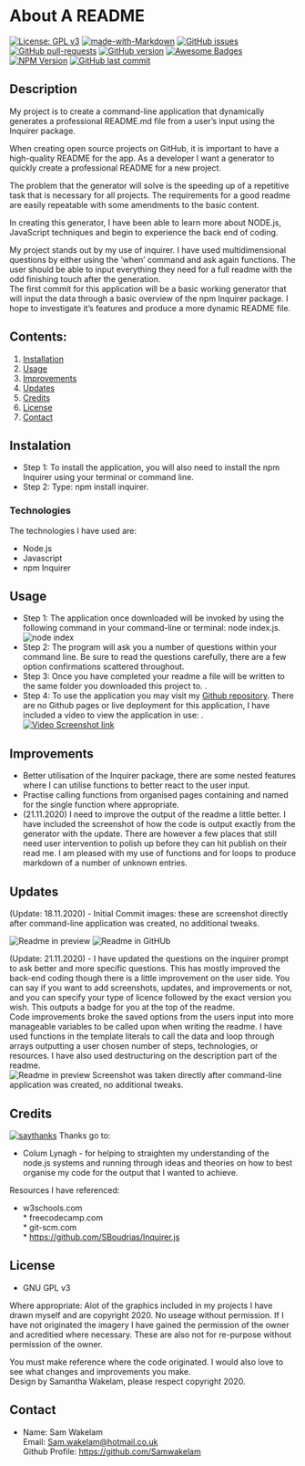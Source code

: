 

# About A README

[![License: GPL v3](https://img.shields.io/badge/License-GPLv3-blue.svg)](https://www.gnu.org/licenses/gpl-3.0) 
[![made-with-Markdown](https://img.shields.io/badge/Made%20with-Markdown-1f425f.svg)](http://commonmark.org) 
[![GitHub issues](https://img.shields.io/github/issues/Naereen/StrapDown.js.svg)](https://GitHub.com/Naereen/StrapDown.js/issues/) 
[![GitHub pull-requests](https://img.shields.io/github/issues-pr/Naereen/StrapDown.js.svg)](https://GitHub.com/Naereen/StrapDown.js/pull/)
[![GitHub version](https://badge.fury.io/gh/Naereen%2FStrapDown.js.svg)](https://github.com/Naereen/StrapDown.js)
[![Awesome Badges](https://img.shields.io/badge/badges-awesome-green.svg)](https://github.com/Naereen/badges)
[![NPM Version](https://img.shields.io/npm/v/npm.svg?style=flat)]()
[![GitHub last commit](https://img.shields.io/github/last-commit/google/skia.svg?style=flat)]()

## Description

My project is to create a command-line application that dynamically generates a professional README.md file from a user’s input using the Inquirer package.

When creating open source projects on GitHub, it is important to have a high-quality README for the app. As a developer I want a generator to quickly create a professional README for a new project. 

The problem that the generator will solve is the speeding up of a repetitive task that is necessary for all projects. The requirements for a good readme are easily repeatable with some amendments to the basic content. 

In creating this generator, I have been able to learn more about NODE.js, JavaScript techniques and begin to experience the back end of coding. 

My project stands out by my use of inquirer. I have used multidimensional questions by either using the ‘when’ command and ask again functions. The user should be able to input everything they need for a full readme with the odd finishing touch after the generation. <br />The first commit for this application will be a basic working generator that will input the data through a basic overview of the npm Inquirer package. I hope to investigate it’s features and produce a more dynamic README file. 


## Contents: 
1. [Installation](#Instalation) 
2. [Usage](#Usage)
3. [Improvements](#Improvements)
4. [Updates](#Updates)
5. [Credits](#Credits)
6. [License](#License)
7. [Contact](#Contact)

## Instalation

* Step 1: To install the application, you will also need to install the npm Inquirer using your terminal or command line. <br />
* Step 2: Type:  npm install inquirer.<br />


### Technologies 

The technologies I have used are:
* Node.js<br />
* Javascript<br />
* npm Inquirer<br />


## Usage

* Step 1: The application once downloaded will be invoked by using the following command in your command-line or terminal: node index.js. <br />![node index](assets/node-index.JPG)
* Step 2: The program will ask you a number of questions within your command line. Be sure to read the questions carefully, there are a few option confirmations scattered throughout. <br />
* Step 3: Once you have completed your readme a file will be written to the same folder you downloaded this project to. . <br />
* Step 4: To use the application you may visit my [Github repository](https://github.com/Samwakelam/09_README_GENERATOR_SLW). There are no Github pages or live deployment for this application, I have included a video to view the application in use: . <br />
[![Video Screenshot link](assets/Video-generator-v2.png)](https://drive.google.com/file/d/1lVxBHDpbZPcnyYp6bJRqW_lN2yDbWOlg/view?usp=sharing)



## Improvements

* Better utilisation of the Inquirer package, there are some nested features where I can utilise functions to better react to the user input. <br />
* Practise calling functions from organised pages containing and named for the single function where appropriate. <br />
* (21.11.2020) I need to improve the output of the readme a little better. I have included the screenshot of how the code is output exactly from the generator with the update. There are however a few places that still need user intervention to polish up before they can hit publish on their read me. I am pleased with my use of functions and for loops to produce markdown of a number of unknown entries. <br />


## Updates 

(Update: 18.11.2020) - Initial Commit images: these are screenshot directly after command-line application was created, no additional tweaks.

![Readme in preview](assets/README-v1.png)
![Readme in GitHUb](assets/README-v1-GH.png)

(Update: 21.11.2020) - I have updated the questions on the inquirer prompt to ask better and more specific questions. This has mostly improved the back-end coding though there is a little improvement on the user side. You can say if you want to add screenshots, updates, and improvements or not, and you can specify your type of licence followed by the exact version you wish. This outputs a badge for you at the top of the readme. <br /> Code improvements broke the saved options from the users input into more manageable variables to be called upon when writing the readme. I have used functions in the template literals to call the data and loop through arrays outputting a user chosen number of steps, technologies, or resources. I have also used destructuring on the description part of the readme.  <br />
![Readme in preview](assets/README-v2.png)
Screenshot was taken directly after command-line application was created, no additional tweaks.




    
## Credits 

[![saythanks](https://img.shields.io/badge/say-thanks-ff69b4.svg)](https://saythanks.io/to/kennethreitz)
Thanks go to:
* Colum Lynagh - for helping to straighten my understanding of the node.js systems and running through ideas and theories on how to best organise my code for the output that I wanted to achieve. 

Resources I have referenced:   
* w3schools.com<br />* freecodecamp.com<br />* git-scm.com<br />* https://github.com/SBoudrias/Inquirer.js<br />


## License 

* GNU GPL v3<br />  

Where appropriate: 
Alot of the graphics included in my projects I have drawn myself and are copyright 2020. 
No useage without permission. 
If I have not originated the imagery I have gained the permission of the owner and acreditied 
where necessary. These are also not for re-purpose without permission of the owner.

You must make reference where the code originated. I would also love to see what changes and improvements you make.  
Design by Samantha Wakelam, please respect copyright 2020. 


## Contact

* Name: Sam Wakelam   <br />Email: Sam.wakelam@hotmail.co.uk <br />Github Profile: https://github.com/Samwakelam

